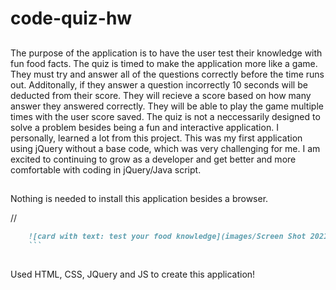 # code-quiz-hw

##

The purpose of the application is to have the user test their knowledge with fun food facts. The quiz is timed to make the application more like a game. They must try and answer all of the questions correctly before the time runs out. Additonally, if they answer a question incorrectly 10 seconds will be deducted from their score. They will recieve a score based on how many answer they answered correctly. They will be able to play the game multiple times with the user score saved. The quiz is not a neccessarily designed to solve a problem besides being a fun and interactive application. I personally, learned a lot from this project. This was my first application using jQuery without a base code, which was very challenging for me. I am excited to continuing to grow as a developer and get better and more comfortable with coding in jQuery/Java script.

##

Nothing is needed to install this application besides a browser.

//

````md
    ![card with text: test your food knowledge](images/Screen Shot 2021-08-04 at 8.31.28 PM.png)
    ```
````

##

Used HTML, CSS, JQuery and JS to create this application!
